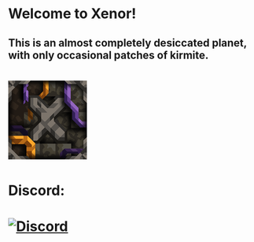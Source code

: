# Welcome to Xenor! 
## This is an almost completely desiccated planet, with only occasional patches of kirmite.
# ![img-icon.png](/assets/icon.png)

# Discord:
# [![Discord](https://img.shields.io/discord/1011940744774303795.svg?style=for-the-badge&color=382c52&logo=discord&label=Xenrose|Main)](https://discord.gg/KuexqAakdg)
